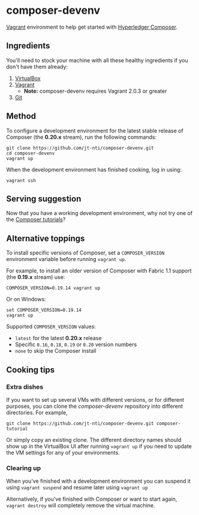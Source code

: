 # composer-devenv

[Vagrant](https://www.vagrantup.com) environment to help get started with [Hyperledger Composer](https://hyperledger.github.io/composer/).


## Ingredients

You'll need to stock your machine with all these healthy ingredients if you don't have them already:

1. [VirtualBox](https://www.virtualbox.org/)
2. [Vagrant](https://www.vagrantup.com/docs/installation/)
    - **Note:** composer-devenv requires Vagrant 2.0.3 or greater
3. [Git](https://git-scm.com/book/en/v2/Getting-Started-Installing-Git)

## Method

To configure a development environment for the latest stable release of Composer (the **0.20.x** stream), run the following commands:

```
git clone https://github.com/jt-nti/composer-devenv.git
cd composer-devenv
vagrant up
```

When the development environment has finished cooking, log in using:

```
vagrant ssh
```

## Serving suggestion

Now that you have a working development environment, why not try one of the [Composer tutorials](https://hyperledger.github.io/composer/latest/tutorials/tutorials)?

## Alternative toppings

To install specific versions of Composer, set a `COMPOSER_VERSION` environment variable before running `vagrant up`. 

For example, to install an older version of Composer with Fabric 1.1 support (the **0.19.x** stream) use:

```
COMPOSER_VERSION=0.19.14 vagrant up
```

Or on Windows:

```
set COMPOSER_VERSION=0.19.14
vagrant up
```

Supported `COMPOSER_VERSION` values:

- `latest` for the latest **0.20.x** release
- Specific `0.16`, `0.18`, `0.19` or `0.20` version numbers
- `none` to skip the Composer install

## Cooking tips

### Extra dishes

If you want to set up several VMs with different versions, or for different purposes, you can clone the _composer-devenv_ repository into different directories. For example,

```
git clone https://github.com/jt-nti/composer-devenv.git composer-tutorial
```

Or simply copy an existing clone. The different directory names should show up in the VirtualBox UI after running `vagrant up` if you need to update the VM settings for any of your environments.

### Clearing up

When you've finished with a development environment you can suspend it using `vagrant suspend` and resume later using `vagrant up`

Alternatively, if you've finished with Composer or want to start again, `vagrant destroy` will completely remove the virtual machine.
